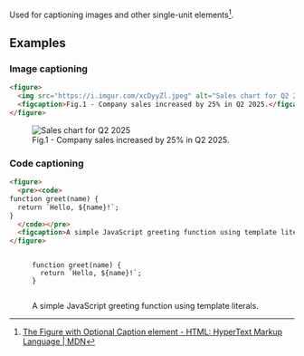 Used for captioning images and other single-unit elements[^1].
## Examples

### Image captioning

```html
<figure>
  <img src="https://i.imgur.com/xcDyyZl.jpeg" alt="Sales chart for Q2 2025">
  <figcaption>Fig.1 - Company sales increased by 25% in Q2 2025.</figcaption>
</figure>
```

<figure>
  <img src="https://i.imgur.com/xcDyyZl.jpeg" alt="Sales chart for Q2 2025">
  <figcaption>Fig.1 - Company sales increased by 25% in Q2 2025.</figcaption>
</figure>

### Code captioning

```html
<figure>
  <pre><code>
function greet(name) {
  return `Hello, ${name}!`;
}
  </code></pre>
  <figcaption>A simple JavaScript greeting function using template literals.</figcaption>
</figure>
```

<figure>
  <pre><code>
function greet(name) {
  return `Hello, ${name}!`;
}
  </code></pre>
  <figcaption>A simple JavaScript greeting function using template literals.</figcaption>
</figure>

[^1]: [The Figure with Optional Caption element - HTML: HyperText Markup Language \| MDN](https://developer.mozilla.org/en-US/docs/Web/HTML/Reference/Elements/figure)

